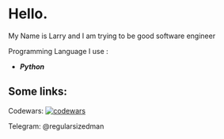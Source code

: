 # **Hello.**

My Name is Larry and I am trying to be good software engineer

Programming Language I use :

 - ***Python*** 
 
##  **Some links**:

Codewars: [![codewars](https://www.codewars.com/users/chvmq/badges/large)](https://www.codewars.com/users/chvmq) 

Telegram: @regularsizedman
